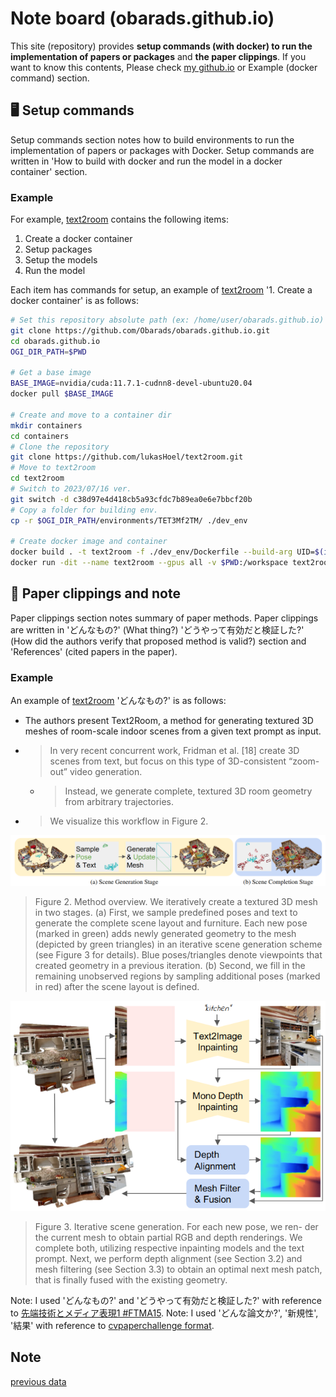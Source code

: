 # Note board (obarads.github.io)
This site (repository) provides **setup commands (with docker) to run the implementation of papers or packages** and **the paper clippings**.
If you want to know this contents, Please check [my github.io](https://obarads.github.io/) or Example (docker command) section.

## 🖥️ Setup commands 
Setup commands section notes how to build environments to run the implementation of papers or packages with Docker. Setup commands are written in 'How to build with docker and run the model in a docker container' section. 

### Example
For example, [text2room](https://obarads.github.io/papers/Text2Room%20Extracting%20Textured%203D%20Meshes%20from%202D%20Text-to-Image%20Models.md) contains the following items:
1. Create a docker container
2. Setup packages
3. Setup the models
4. Run the model

Each item has commands for setup, an example of [text2room](https://obarads.github.io/papers/Text2Room%20Extracting%20Textured%203D%20Meshes%20from%202D%20Text-to-Image%20Models.md) '1. Create a docker container' is as follows:
```bash
# Set this repository absolute path (ex: /home/user/obarads.github.io)
git clone https://github.com/Obarads/obarads.github.io.git
cd obarads.github.io
OGI_DIR_PATH=$PWD

# Get a base image
BASE_IMAGE=nvidia/cuda:11.7.1-cudnn8-devel-ubuntu20.04
docker pull $BASE_IMAGE

# Create and move to a container dir
mkdir containers
cd containers
# Clone the repository
git clone https://github.com/lukasHoel/text2room.git
# Move to text2room
cd text2room
# Switch to 2023/07/16 ver.
git switch -d c38d97e4d418cb5a93cfdc7b89ea0e6e7bbcf20b
# Copy a folder for building env.
cp -r $OGI_DIR_PATH/environments/TET3Mf2TM/ ./dev_env

# Create docker image and container
docker build . -t text2room -f ./dev_env/Dockerfile --build-arg UID=$(id -u) --build-arg GID=$(id -g) --build-arg BASE_IMAGE=$BASE_IMAGE
docker run -dit --name text2room --gpus all -v $PWD:/workspace text2room
```

## 📝 Paper clippings and note
Paper clippings section notes summary of paper methods. Paper clippings are written in 'どんなもの?' (What thing?) 'どうやって有効だと検証した?' (How did the authors verify that proposed method is valid?) section and 'References' (cited papers in the paper). 

### Example
An example of [text2room](https://obarads.github.io/papers/Text2Room%20Extracting%20Textured%203D%20Meshes%20from%202D%20Text-to-Image%20Models.md) 'どんなもの?' is as follows:

- The authors present Text2Room, a method for generating textured 3D meshes of room-scale indoor scenes from a given text prompt as input.
- > In very recent concurrent work, Fridman et al. [18] create 3D scenes from text,  but  focus  on  this  type  of  3D-consistent “zoom-out” video generation. 
  - > Instead, we generate complete, textured 3D room geometry from arbitrary trajectories.
- > We visualize this workflow in Figure 2.

![fig2](img/TET3Mf2TM/fig2.png)

> Figure 2. Method overview.  We iteratively create a textured 3D mesh in two stages.  (a) First, we sample predefined poses and text to generate the complete scene layout and furniture. Each new pose (marked in green) adds newly generated geometry to the mesh (depicted by green triangles) in an iterative scene generation scheme (see Figure 3 for details).  Blue poses/triangles denote viewpoints that created geometry in a previous iteration.  (b) Second, we fill in the remaining unobserved regions by sampling additional poses (marked in red) after the scene layout is defined.

![fig3](img/TET3Mf2TM/fig3.png)

> Figure 3. Iterative scene generation. For each new pose, we ren- der the current mesh to obtain partial RGB and depth renderings. We complete both, utilizing respective inpainting models and the text prompt.  Next, we perform depth alignment (see Section 3.2) and mesh filtering (see Section 3.3) to obtain an optimal next mesh patch, that is finally fused with the existing geometry.

Note: I used 'どんなもの?' and 'どうやって有効だと検証した?' with reference to [先端技術とメディア表現1 #FTMA15](https://www.slideshare.net/Ochyai/1-ftma15).
Note: I used 'どんな論文か?', '新規性', '結果' with reference to [cvpaperchallenge format](http://xpaperchallenge.org/cv/survey/eccv2022_summaries/1).

## Note
[previous data](https://github.com/Obarads/obarads.github.io/tree/b328c1c56d76cd4ea41cb4f1996da56de496c768/public/previous_data)
